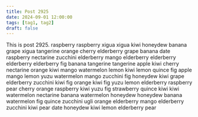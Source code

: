 ```yaml
---
title: Post 2925
date: 2024-09-01 12:00:00
tags: [tag1, tag2]
draft: false
---
```

This is post 2925.
raspberry
raspberry
xigua
xigua
kiwi
honeydew
banana
grape
xigua
tangerine
orange
cherry
elderberry
grape
banana
date
raspberry
nectarine
zucchini
elderberry
mango
elderberry
elderberry
elderberry
elderberry
fig
banana
tangerine
tangerine
apple
kiwi
cherry
nectarine
orange
kiwi
mango
watermelon
lemon
kiwi
lemon
quince
fig
apple
mango
lemon
yuzu
watermelon
mango
zucchini
fig
honeydew
kiwi
grape
elderberry
zucchini
kiwi
fig
orange
kiwi
fig
yuzu
lemon
elderberry
raspberry
pear
cherry
orange
raspberry
kiwi
yuzu
fig
strawberry
quince
kiwi
kiwi
watermelon
nectarine
banana
watermelon
honeydew
honeydew
banana
watermelon
fig
quince
zucchini
ugli
orange
elderberry
mango
elderberry
zucchini
kiwi
pear
date
honeydew
kiwi
lemon
elderberry
pear

